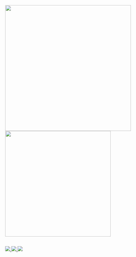 <a href="https://github.com/anuraghazra/github-readme-stats">
  <img align="center" src="https://github-readme-stats.vercel.app/api?username=luemmelsec&show_icons=true&title_color=abd200" width=405/>
</a>
<a href="https://github.com/anuraghazra/convoychat">
  <img align="center" src="https://github-readme-stats.vercel.app/api/top-langs/?username=luemmelsec&theme=aura&layout=compact" width=340 />
</a>

<br>
<br>
<p align="left">
    <a href="https://github.com/luemmelsec/github-readme-stats/actions">
      <img src="https://img.shields.io/twitter/follow/TheLuemmel?style=flat-square" />
    </a>
    <a href="https://codecov.io/gh/luemmelsec/github-readme-stats">
      <img src="https://img.shields.io/github/followers/LuemmelSec?label=follow%20github&style=flat-square" />
    </a>
    <a href="https://github.com/luemmelsec/github-readme-stats/issues">
      <img src="https://komarev.com/ghpvc/?username=LuemmelSec&label=Profile%20views&color=0e75b6&style=flat" />
    </a>
  </p>
